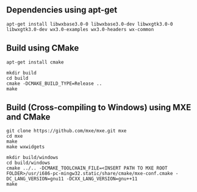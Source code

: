 ## Dependencies using apt-get ##

	apt-get install libwxbase3.0-0 libwxbase3.0-dev libwxgtk3.0-0 libwxgtk3.0-dev wx3.0-examples wx3.0-headers wx-common

## Build using CMake ##

	apt-get install cmake

	mkdir build
	cd build
	cmake -DCMAKE_BUILD_TYPE=Release ..
	make

## Build (Cross-compiling to Windows) using MXE and CMake ##

	git clone https://github.com/mxe/mxe.git mxe
	cd mxe
	make
	make wxwidgets

	mkdir build/windows
	cd build/windows
	cmake ../.. -DCMAKE_TOOLCHAIN_FILE=<INSERT PATH TO MXE ROOT FOLDER>/usr/i686-pc-mingw32.static/share/cmake/mxe-conf.cmake -DC_LANG_VERSION=gnu11 -DCXX_LANG_VERSION=gnu++11
	make
